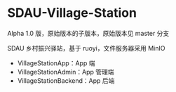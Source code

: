 # SDAU-Village-Station

Alpha 1.0 版，原始版本的子版本，原始版本见 master 分支

SDAU 乡村振兴驿站，基于 ruoyi，文件服务器采用 MinIO

- VillageStationApp：App 端
- VillageStationAdmin：App 管理端
- VillageStationBackend：App 后端
